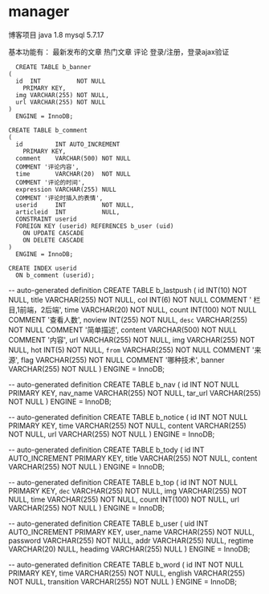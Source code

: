# manager
博客项目
java 1.8
mysql 5.7.17

基本功能有：
  最新发布的文章
  热门文章
  评论
  登录/注册，登录ajax验证
  

      CREATE TABLE b_banner
    (
      id  INT          NOT NULL
        PRIMARY KEY,
      img VARCHAR(255) NOT NULL,
      url VARCHAR(255) NOT NULL
    )
      ENGINE = InnoDB;
 
    CREATE TABLE b_comment
    (
      id         INT AUTO_INCREMENT
        PRIMARY KEY,
      comment    VARCHAR(500) NOT NULL
      COMMENT '评论内容',
      time       VARCHAR(20)  NOT NULL
      COMMENT '评论的时间',
      expression VARCHAR(255) NULL
      COMMENT '评论时插入的表情',
      userid     INT          NOT NULL,
      articleid  INT          NULL,
      CONSTRAINT userid
      FOREIGN KEY (userid) REFERENCES b_user (uid)
        ON UPDATE CASCADE
        ON DELETE CASCADE
    )
      ENGINE = InnoDB;

    CREATE INDEX userid
      ON b_comment (userid);
      
 -- auto-generated definition
CREATE TABLE b_lastpush
(
  id      INT(10)      NOT NULL,
  title   VARCHAR(255) NOT NULL,
  col     INT(6)       NOT NULL
  COMMENT ' 栏目,1前端，2后端',
  time    VARCHAR(20)  NOT NULL,
  count   INT(100)     NOT NULL
  COMMENT '查看人数',
  noview  INT(255)     NOT NULL,
  `desc`  VARCHAR(255) NOT NULL
  COMMENT '简单描述',
  content VARCHAR(500) NOT NULL
  COMMENT '内容',
  url     VARCHAR(255) NOT NULL,
  img     VARCHAR(255) NOT NULL,
  hot     INT(5)       NOT NULL,
  `from`  VARCHAR(255) NOT NULL
  COMMENT '来源',
  flag    VARCHAR(255) NOT NULL
  COMMENT '哪种技术',
  banner  VARCHAR(255) NOT NULL
)
  ENGINE = InnoDB;

-- auto-generated definition
CREATE TABLE b_nav
(
  id       INT          NOT NULL
    PRIMARY KEY,
  nav_name VARCHAR(255) NOT NULL,
  tar_url  VARCHAR(255) NOT NULL
)
  ENGINE = InnoDB;

-- auto-generated definition
CREATE TABLE b_notice
(
  id      INT          NOT NULL
    PRIMARY KEY,
  time    VARCHAR(255) NOT NULL,
  content VARCHAR(255) NOT NULL,
  url     VARCHAR(255) NOT NULL
)
  ENGINE = InnoDB;

-- auto-generated definition
CREATE TABLE b_tody
(
  id      INT AUTO_INCREMENT
    PRIMARY KEY,
  title   VARCHAR(255) NOT NULL,
  content VARCHAR(255) NOT NULL
)
  ENGINE = InnoDB;

-- auto-generated definition
CREATE TABLE b_top
(
  id    INT          NOT NULL
    PRIMARY KEY,
  `dec` VARCHAR(255) NOT NULL,
  img   VARCHAR(255) NOT NULL,
  time  VARCHAR(255) NOT NULL,
  count INT(100)     NOT NULL,
  url   VARCHAR(255) NOT NULL
)
  ENGINE = InnoDB;

-- auto-generated definition
CREATE TABLE b_user
(
  uid       INT AUTO_INCREMENT
    PRIMARY KEY,
  user_name VARCHAR(255) NOT NULL,
  password  VARCHAR(255) NOT NULL,
  addr      VARCHAR(255) NULL,
  regtime   VARCHAR(20)  NULL,
  headimg   VARCHAR(255) NULL
)
  ENGINE = InnoDB;

-- auto-generated definition
CREATE TABLE b_word
(
  id         INT          NOT NULL
    PRIMARY KEY,
  time       VARCHAR(255) NOT NULL,
  english    VARCHAR(255) NOT NULL,
  transition VARCHAR(255) NOT NULL
)
  ENGINE = InnoDB;

     

      
      
  
